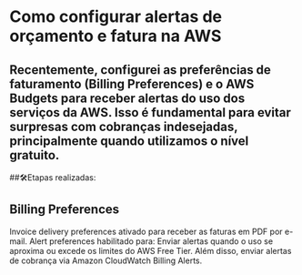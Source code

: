 # Como configurar alertas de orçamento e fatura na AWS

Recentemente, configurei as preferências de faturamento **(Billing Preferences)** e o **AWS Budgets** para receber alertas do uso dos serviços da AWS. Isso é fundamental para evitar surpresas com cobranças indesejadas, principalmente quando utilizamos o nível gratuito.
---
##🛠Etapas realizadas:
## Billing Preferences
Invoice delivery preferences ativado para receber as faturas em PDF por e-mail.
Alert preferences habilitado para: Enviar alertas quando o uso se aproxima ou excede os limites do AWS Free Tier. Além disso, enviar alertas de cobrança via Amazon CloudWatch Billing Alerts.
